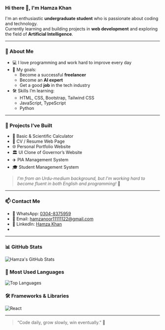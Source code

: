 ### Hi there 👋, I'm Hamza Khan

I'm an enthusiastic **undergraduate student** who is passionate about coding and technology.  
Currently learning and building projects in **web development** and exploring the field of **Artificial Intelligence**.

---

### 🧠 About Me
- 💻 I love programming and work hard to improve every day  
- 🎯 My goals:
  - Become a successful **freelancer**
  - Become an **AI expert**
  - Get a good **job** in the tech industry  
- 🛠️ Skills I’m learning:
  - HTML, CSS, Bootstrap, Tailwind CSS
  - JavaScript, TypeScript
  - Python

---

### 🚀 Projects I’ve Built
- 🧮 Basic & Scientific Calculator
- 📄 CV / Resume Web Page
- 🌐 Personal Portfolio Website
- 🏛️ UI Clone of Governor’s Website
- ✈️ PIA Management System
- 🎓 Student Management System

> *I’m from an Urdu-medium background, but I'm working hard to become fluent in both English and programming!* 💪

---

### 📫 Contact Me
- 📱 WhatsApp: [0304-8375959](https://wa.me/923048375959)
- 📧 Email: [hamzanoor11111122@gmail.com](mailto:hamzanoor11111122@gmail.com)
- 🔗 LinkedIn: [Hamza Khan](https://www.linkedin.com/in/hamza-khan-691b75268/)
- 

---

### 📊 GitHub Stats

![Hamza's GitHub Stats](https://github-readme-stats.vercel.app/api?username=Hamzabhai797&show_icons=true&theme=radical)

### 🚀 Most Used Languages
![Top Languages](https://github-readme-stats.vercel.app/api/top-langs/?username=Hamzabhai797&layout=compact&theme=radical)

### 🛠️ Frameworks & Libraries
![React](https://img.shields.io/badge/React-20232A?style=for-the-badge&logo=react&logoColor=61DAFB)



---

> “Code daily, grow slowly, win eventually.” 🚀
